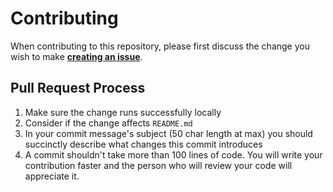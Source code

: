 # Contributing

When contributing to this repository, please first discuss the change you wish to make [**creating an issue**](https://github.com/manuelalferez/flowinance/issues).



## Pull Request Process

1. Make sure the change runs successfully locally
2. Consider if the change affects `README.md`
3. In your commit message's subject (50 char length at max) you should succinctly describe what changes this commit introduces
4. A commit shouldn't take more than 100 lines of code. You will write your contribution faster and the person who will review your code will appreciate it.


